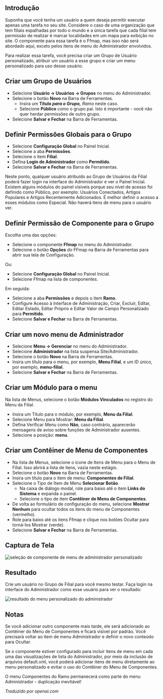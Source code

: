 <!-- Filename: J4.x:Adding_a_Custom_Administrator_Menu / Display title: Menu Personalizado de Administrador  -->

## Introdução

Suponha que você tenha um usuário a quem deseja permitir executar apenas uma tarefa no seu site. Considere o caso de uma organização que tem filiais espalhadas por todo o mundo e a única tarefa que cada filial tem permissão de realizar é marcar localidades em um mapa para exibição no site. O componente para essa tarefa é o Ffmap, mas isso não será abordado aqui, exceto pelos itens de menu do Administrador envolvidos.

Para realizar essa tarefa, você precisa criar um Grupo de Usuário personalizado, atribuir um usuário a esse grupo e criar um menu personalizado para uso desse usuário.

## Criar um Grupo de Usuários

- Selecione **Usuário → Usuários → Grupos** no menu do Administrador.
- Selecione o botão **Novo** na Barra de Ferramentas.
  - Insira um **Título *para o Grupo,*** *Ramo* neste caso.
  - Selecione **Público** como o grupo pai. Isto é importante - você não quer herdar permissões de outro grupo.
- Selecione **Salvar e Fechar** na Barra de Ferramentas.

## Definir Permissões Globais para o Grupo

- Selecione **Configuração Global** no Painel Inicial.
- Selecione a aba **Permissões**.
- Selecione o item **Filial**.
- Defina **Login de Administrador** como **Permitido**.
- Selecione **Salvar e Fechar** na Barra de Ferramentas.

Neste ponto, qualquer usuário atribuído ao Grupo de Usuários da Filial poderá 
fazer login na interface do Administrador e ver o Painel Inicial. Existem 
alguns módulos do painel visíveis porque seu nível de acesso foi definido 
como Público, por exemplo: Usuários Conectados, Artigos Populares e Artigos 
Recentemente Adicionados. É melhor definir o acesso a esses módulos como 
Especial. Não haverá itens de menu para o usuário ver.

## Definir Permissão de Componente para o Grupo

Escolha uma das opções:

- Selecione o componente **Ffmap** no menu do Administrador.
- Selecione o botão **Opções** do FFmap na Barra de Ferramentas para abrir sua
  tela de Configuração.

Ou:

- Selecione **Configuração Global** no Painel Inicial.
- Selecione Ffmap na lista de componentes.

Em seguida:

- Selecione a aba **Permissões** e depois o item **Ramo**.
- Configure Acesso à Interface de Administração, Criar, Excluir, Editar, Editar Estado,
  Editar Próprio e Editar Valor de Campo Personalizado para **Permitido**.
- Selecione **Salvar e Fechar** na Barra de Ferramentas.

## Criar um novo menu de Administrador

- Selecione **Menu → Gerenciar** no menu do Administrador.
- Selecione **Administrador** na lista suspensa Site/Administrador.
- Selecione o botão **Novo** na Barra de Ferramentas.
- Insira um título para o menu, por exemplo, **Menu Filial**, e um ID único, por exemplo, **menu-filial**.
- Selecione **Salvar e Fechar** na Barra de Ferramentas.

## Criar um Módulo para o menu

Na lista de Menus, selecione o botão **Módulos Vinculados** no registro do Menu da Filial.

- Insira um Título para o módulo, por exemplo, **Menu da Filial**.
- Selecione Menu para Mostrar: **Menu da Filial**.
- Defina Verificar Menu como **Não**, caso contrário, aparecerão mensagens de aviso sobre funções de Administrador ausentes.
- Selecione a posição: **menu**.

## Criar um Contêiner de Menu de Componentes

- Na lista de Menus, selecione o ícone de Itens de Menu para o Menu de Filial. Isso abrirá a lista de itens, vazia neste estágio.
- Selecione o botão **Novo** na Barra de Ferramentas.
- Insira um título para o item de menu: **Componentes de Filial**.
- Selecione o Tipo de Item de Menu **Selecionar Botão**.
  - Na caixa de diálogo modal, role para baixo até o item **Links do Sistema** e expanda o painel.
  - Selecione o tipo de item **Contêiner de Menu de Componentes**.
- De volta ao formulário de configuração do menu, selecione **Mostrar Nenhum** para ocultar todos os itens do menu de Componentes (vermelho).
- Role para baixo até os itens Ffmap e clique nos botões Ocultar para torná-los Mostrar (verde).
- Selecione **Salvar e Fechar** na Barra de Ferramentas.

## Captura de Tela

![seleção de componente de menu de administrador personalizado](../../../en/images/menus/menus-custom-administrator-menu.png)

## Resultado

Crie um usuário no Grupo de Filial para você mesmo testar. Faça login na interface do Administrador como esse usuário para ver o resultado:

![resultado do menu personalizado do administrador](../../../en/images/menus/menus-custom-administrator-menu-result.png)

## Notas

Se você adicionar outro componente mais tarde, ele será adicionado ao Contêiner do Menu de Componentes e ficará visível por padrão. Você precisará voltar ao item de menu Administrador e definir o novo conteúdo para Ocultar.

Se o componente estiver configurado para incluir itens de menu em cada uma das visualizações de lista do Administrador, por meio da inclusão de arquivos default.xml, você poderá adicionar itens de menu diretamente ao menu personalizado e evitar o uso do Contêiner do Menu de Componentes.

O menu Componentes do Ramo permanecerá como parte do menu Administrador - duplicação inevitável!

*Traduzido por openai.com*

